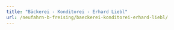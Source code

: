 ```yaml
---
title: "Bäckerei - Konditorei - Erhard Liebl"
url: /neufahrn-b-freising/baeckerei-konditorei-erhard-liebl/
---
```

